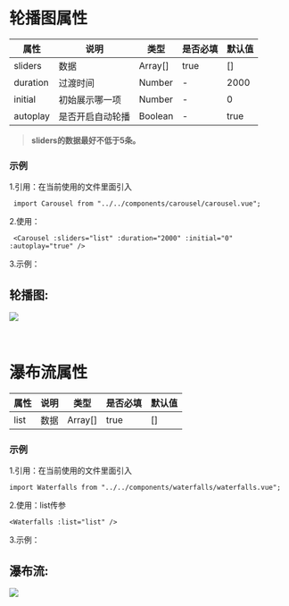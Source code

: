 # 轮播图属性
|  属性   | 说明  |   类型   | 是否必填  | 默认值 |
|  ----   | ----  |  ----   |  ----  |  ----  | 
| sliders  | 数据 |    Array[] |  true  |    []     |
| duration | 过渡时间 |Number |  -  |    2000   |
| initial  | 初始展示哪一项 |Number |  -  |    0   |
| autoplay | 是否开启自动轮播 |Boolean |  -  |    true   |

>  **sliders的数据最好不低于5条。**

### 示例

1.引用：在当前使用的文件里面引入

     import Carousel from "../../components/carousel/carousel.vue"; 

2.使用：

     <Carousel :sliders="list" :duration="2000" :initial="0" :autoplay="true" /> 


3.示例：
## 轮播图:

![](https://s1.ax1x.com/2022/05/13/OsSyMd.md.png)

<br/>

# 瀑布流属性
|  属性   | 说明  |   类型   | 是否必填  | 默认值 |
|  ----   | ----  |  ----   |  ----  |  ----  |
| list  | 数据 |    Array[] |  true |    []     |


### 示例

1.引用：在当前使用的文件里面引入

    import Waterfalls from "../../components/waterfalls/waterfalls.vue"; 

2.使用：list传参

    <Waterfalls :list="list" /> 

3.示例：
## 瀑布流:

![](https://s1.ax1x.com/2022/05/13/OsS6sA.md.png)



